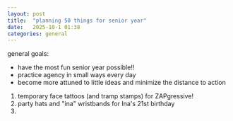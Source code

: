 ```yaml
---
layout: post
title:  "planning 50 things for senior year"
date:   2025-10-1 01:38
categories: general
---
```


general goals:
- have the most fun senior year possible!!
- practice agency in small ways every day
- become more attuned to little ideas and minimize the distance to action

1. temporary face tattoos (and tramp stamps) for ZAPgressive!
2. party hats and "ina" wristbands for Ina's 21st birthday
3. 